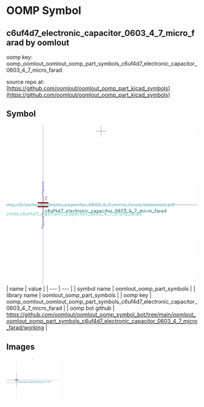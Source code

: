 # OOMP Symbol  
## c6uf4d7_electronic_capacitor_0603_4_7_micro_farad  by oomlout  
  
oomp key: oomp_oomlout_oomlout_oomp_part_symbols_c6uf4d7_electronic_capacitor_0603_4_7_micro_farad  
  
source repo at: [https://github.com/oomlout/oomlout_oomp_part_kicad_symbols](https://github.com/oomlout/oomlout_oomp_part_kicad_symbols)  
## Symbol  
  
[![working.png](working_600.png)](working.png)  
| name | value | 
| --- | --- | 
| symbol name | oomlout_oomp_part_symbols | 
| library name | oomlout_oomp_part_symbols | 
| oomp key | oomp_oomlout_oomlout_oomp_part_symbols_c6uf4d7_electronic_capacitor_0603_4_7_micro_farad | 
| oomp bot github | https://github.com/oomlout/oomlout_oomp_symbol_bot/tree/main/oomlout_oomlout_oomp_part_symbols_c6uf4d7_electronic_capacitor_0603_4_7_micro_farad/working | 
## Images  
  
[![working.png](working_140.png)](working.png)  
